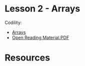 # Lesson 2 - Arrays

Codility:

- [Arrays](https://app.codility.com/programmers/lessons/2-arrays/)
- [Open Reading Material.PDF](docs/lessons/l002-arrays.pdf)

# Resources

